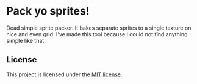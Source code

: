 # Pack yo sprites!
Dead simple sprite packer. It bakes separate sprites to a single texture on nice and even grid.
I've made this tool because I could not find anything simple like that.

## License
This project is licensed under the [MIT license](LICENSE).

